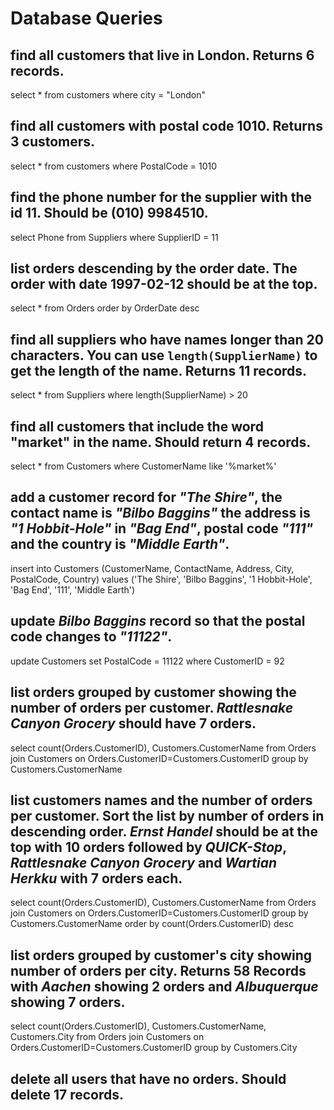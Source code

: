 # Database Queries

## find all customers that live in London. Returns 6 records.
select * from customers where city = "London"

## find all customers with postal code 1010. Returns 3 customers.
select * from customers where PostalCode = 1010

## find the phone number for the supplier with the id 11. Should be (010) 9984510.
select Phone from Suppliers where SupplierID = 11

## list orders descending by the order date. The order with date 1997-02-12 should be at the top.
select * from Orders order by OrderDate desc

## find all suppliers who have names longer than 20 characters. You can use `length(SupplierName)` to get the length of the name. Returns 11 records.
select * from Suppliers where length(SupplierName) > 20

## find all customers that include the word "market" in the name. Should return 4 records.
select * from Customers where CustomerName like '%market%'

## add a customer record for _"The Shire"_, the contact name is _"Bilbo Baggins"_ the address is _"1 Hobbit-Hole"_ in _"Bag End"_, postal code _"111"_ and the country is _"Middle Earth"_.
insert into Customers (CustomerName, ContactName, Address, City, PostalCode, Country) values ('The Shire', 'Bilbo Baggins', '1 Hobbit-Hole', 'Bag End', '111', 'Middle Earth')

## update _Bilbo Baggins_ record so that the postal code changes to _"11122"_.
update Customers set PostalCode = 11122 where CustomerID = 92

## list orders grouped by customer showing the number of orders per customer. _Rattlesnake Canyon Grocery_ should have 7 orders.
select count(Orders.CustomerID), Customers.CustomerName
from Orders join Customers
on Orders.CustomerID=Customers.CustomerID
group by Customers.CustomerName

## list customers names and the number of orders per customer. Sort the list by number of orders in descending order. _Ernst Handel_ should be at the top with 10 orders followed by _QUICK-Stop_, _Rattlesnake Canyon Grocery_ and _Wartian Herkku_ with 7 orders each.
select count(Orders.CustomerID), Customers.CustomerName
from Orders join Customers
on Orders.CustomerID=Customers.CustomerID
group by Customers.CustomerName
order by count(Orders.CustomerID) desc

## list orders grouped by customer's city showing number of orders per city. Returns 58 Records with _Aachen_ showing 2 orders and _Albuquerque_ showing 7 orders.
select count(Orders.CustomerID), Customers.CustomerName, Customers.City
from Orders join Customers
on Orders.CustomerID=Customers.CustomerID
group by Customers.City

## delete all users that have no orders. Should delete 17 records.
